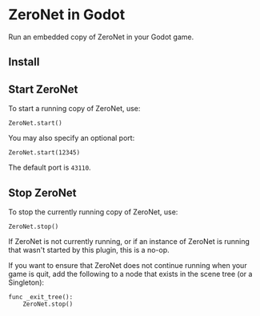 # ZeroNet in Godot

Run an embedded copy of ZeroNet in your Godot game.

## Install

## Start ZeroNet

To start a running copy of ZeroNet, use:

```
ZeroNet.start()
```

You may also specify an optional port:

```
ZeroNet.start(12345)
```

The default port is `43110`.

## Stop ZeroNet

To stop the currently running copy of ZeroNet, use:

```
ZeroNet.stop()
```

If ZeroNet is not currently running, or if an instance of ZeroNet is running that wasn't started by this plugin, this is a no-op.

If you want to ensure that ZeroNet does not continue running when your game is quit, add the following to a node that exists in the scene tree (or a Singleton):

```
func _exit_tree():
    ZeroNet.stop()
```
